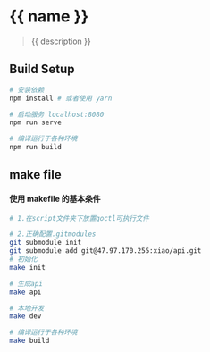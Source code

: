 # {{ name }}

> {{ description }}

## Build Setup

```bash
# 安装依赖
npm install # 或者使用 yarn

# 启动服务 localhost:8080
npm run serve

# 编译运行于各种环境
npm run build
```

## make file

#### 使用 makefile 的基本条件

```bash
# 1.在script文件夹下放置goctl可执行文件

# 2.正确配置.gitmodules
git submodule init
git submodule add git@47.97.170.255:xiao/api.git
# 初始化
make init

# 生成api
make api

# 本地开发
make dev

# 编译运行于各种环境
make build
```
